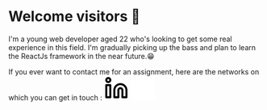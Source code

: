 # Welcome visitors 👋

<!--
**Ben80850/Ben80850** is a ✨ _special_ ✨ repository because its `README.md` (this file) appears on your GitHub profile.-->


I'm a young web developer aged 22 who's looking to get some real experience in this field.
I'm gradually picking up the bass and plan to learn the ReactJs framework in the near future.😁

If you ever want to contact me for an assignment, here are the networks on which you can get in touch : 
[![img_contact](./img/linkedin-light.svg)](https://www.linkedin.com/in/benjamin-s-08a572227/#gh-light-mode-only)
[![img_contact](./img/linkedin-dark.svg)](https://www.linkedin.com/in/benjamin-s-08a572227/#gh-dark-mode-only)

